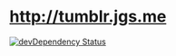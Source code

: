 http://tumblr.jgs.me
===================

[![devDependency Status](https://david-dm.org/jgsme/tumblr/dev-status.svg?style=flat-square)](https://david-dm.org/jgsme/tumblr#info=devDependencies)

